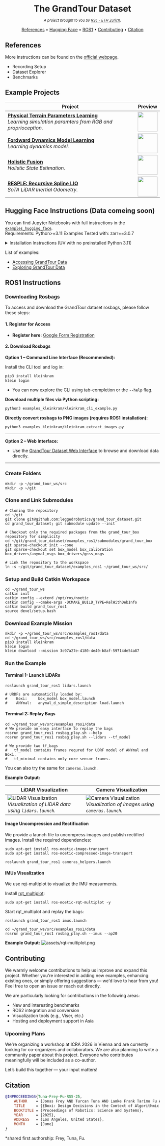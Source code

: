 <h1 align="center" style="margin-bottom: 0;">
  <br>
  The GrandTour Dataset
  <br>
</h1>
<p align="center">
  <em><small>A project brought to you by <a href="https://rsl.ethz.ch/">RSL - ETH Zurich</a>.</small></em>
</p>
<p align="center">
  <a href="#references">References</a> •
  <a href="#hugging-face-instructions">Hugging Face</a> •
  <a href="#ros1-instructions">ROS1</a> •
  <a href="#contributing">Contributing</a>  •
  <a href="#citation">Citation</a>
</p>

## References

More instructions can be found on the [official webpage](https://grand-tour.leggedrobotics.com/).

- Recording Setup
- Dataset Explorer
- Benchmarks

## Example Projects

| Project                                                                                                  | Preview                                                                                           |
| -------------------------------------------------------------------------------------------------------- | ------------------------------------------------------------------------------------------------- |
| [**Physical Terrain Parameters Learning**](https://github.com/leggedrobotics/physical_terrain_parameter_learning) <br> *Learning simulation paramters from RGB and proprioception.*   | <img src="assets/projects/chen2024.png" height="64"/> |
| [**Fordward Dynamics Model Learning**](https://github.com/leggedrobotics/fdm) <br> *Learning dynamics model.* | <img src="assets/projects/roth2025.png" height="64"/> |
| [**Holistic Fusion**](https://github.com/leggedrobotics/holistic_fusion) <br> *Holistic State Estimation.*              |  <img src="assets/projects/nubert2025.png" height="64"/>|
| [**RESPLE: Recursive Spline LIO**](https://asig-x.github.io/resple_web/) <br> *SoTA LiDAR Inertial Odometry.*              | <img src="assets/projects/cao2025.png" height="64"/> |


## Hugging Face Instructions (Data comeing soon)

You can find Jupyter Notebooks with full instructions in the [`examples_hugging_face`](./examples_hugging_face).  
Requirements: Python>=3.11
Examples Tested with: zarr==3.0.7

<details>
<summary> Installation Instructions (UV with no preinstalled Python 3.11)</summary>

#### Step 1: Install `uv` for Dependency Management

```bash
pip3 install uv
uv install
```

#### Step 2: Install Python 3.11 (if not already installed)

```bash
sudo add-apt-repository ppa:deadsnakes/ppa
sudo apt update
sudo apt install -y python3.11 python3.11-venv python3.11-distutils
```

#### Step 3: Set Up the Virtual Environment

```bash
cd ~/git/grand_tour_dataset/examples_hugging_face
mkdir .venv; cd .venv
python3.11 -m venv grandtour
source grandtour/bin/activate
cd ..; uv pip install -r pyproject.toml
jupyter notebook
```

</details>

List of examples:

- [Accessing GrandTour Data](./examples_hugging_face/[0]_Accessing_GrandTour_Data.ipynb)
- [Exploring GrandTour Data](./examples_hugging_face/[1]_Exploring_GrandTour_Data.ipynb)

## ROS1 Instructions

### Downloading Rosbags

To access and download the GrandTour dataset rosbags, please follow these steps:

#### 1. Register for Access

- **Register here:** [Google Form Registration](https://forms.gle/2qJkGYJ6oxnBvdNq9)

#### 2. Download Rosbags

**Option 1 – Command Line Interface (Recommended):**

Install the CLI tool and log in:

```bash
pip3 install kleinkram
klein login
```

- You can now explore the CLI using tab-completion or the `--help` flag.

**Download multiple files via Python scripting:**

```bash
python3 examples_kleinkram/kleinkram_cli_example.py
```

**Directly convert rosbags to PNG images (requires ROS1 installation):**

```bash
python3 examples_kleinkram/kleinkram_extract_images.py
```

---

**Option 2 – Web Interface:**

- Use the [GrandTour Dataset Web Interface](https://datasets.leggedrobotics.com/#/) to browse and download data directly.

---

### Create Folders

```shell
mkdir -p ~/grand_tour_ws/src
mkdir -p ~/git
```

### Clone and Link Submodules

```shell
# Cloning the repository
cd ~/git
git clone git@github.com:leggedrobotics/grand_tour_dataset.git
cd grand_tour_dataset; git submodule update --init

# Checkout only the required packages from the grand_tour_box repository for simplicity
cd ~/git/grand_tour_dataset/examples_ros1/submodules/grand_tour_box
git sparse-checkout init --cone
git sparse-checkout set box_model box_calibration box_drivers/anymal_msgs box_drivers/gnss_msgs

# Link the repository to the workspace
ln -s ~/git/grand_tour_dataset/examples_ros1 ~/grand_tour_ws/src/
```

### Setup and Build Catkin Workspace

```shell
cd ~/grand_tour_ws
catkin init
catkin config --extend /opt/ros/noetic
catkin config --cmake-args -DCMAKE_BUILD_TYPE=RelWithDebInfo
catkin build grand_tour_ros1
source devel/setup.bash
```

### Download Example Mission

```shell
mkdir -p ~/grand_tour_ws/src/examples_ros1/data
cd ~/grand_tour_ws/src/examples_ros1/data
pip3 install kleinkram
klein login
klein download --mission 3c97a27e-4180-4e40-b8af-59714de54a87
```

### Run the Example

#### Terminal 1: Launch LiDARs

```shell
roslaunch grand_tour_ros1 lidars.launch

# URDFs are automaticlly loaded by:
#    Boxi:     box_model box_model.launch
#    ANYmal:   anymal_d_simple_description load.launch
```

#### Terminal 2: Replay Bags

```shell
cd ~/grand_tour_ws/src/examples_ros1/data
# We provide an easy interface to replay the bags
rosrun grand_tour_ros1 rosbag_play.sh --help
rosrun grand_tour_ros1 rosbag_play.sh --lidars --tf_model

# We provide two tf_bags
#   tf_model contains frames requred for UDRF model of ANYmal and Boxi.
#   tf_minimal contains only core sensor frames.
```

You can also try the same for `cameras.launch`.

**Example Output:**

| **LiDAR Visualization**                                                                                 | **Camera Visualization**                                                                               |
| ------------------------------------------------------------------------------------------------------- | ------------------------------------------------------------------------------------------------------ |
| ![LiDAR Visualization](assets/rviz-lidar.gif) <br> _Visualization of LiDAR data using `lidars.launch`._ | ![Camera Visualization](assets/rviz-camera.gif) <br> _Visualization of images using `cameras.launch`._ |

#### Image Uncompression and Rectification

We provide a launch file to uncompress images and publish rectified images. Install the required dependencies:

```shell
sudo apt-get install ros-noetic-image-transport
sudo apt-get install ros-noetic-compressed-image-transport
```

```shell
roslaunch grand_tour_ros1 cameras_helpers.launch
```

#### IMUs Visualization

We use rqt-multiplot to visualize the IMU measurments.

Install [rqt_multiplot](https://wiki.ros.org/rqt_multiplot):

```shell
sudo apt-get install ros-noetic-rqt-multiplot -y
```

Start rqt_multiplot and replay the bags:

```shell
roslaunch grand_tour_ros1 imus.launch
```

```shell
cd ~/grand_tour_ws/src/examples_ros1/data
rosrun grand_tour_ros1 rosbag_play.sh --imus --ap20
```

**Example Output:**
![assets/rqt-multiplot.png](assets/rqt-multiplot.png)

## Contributing

We warmly welcome contributions to help us improve and expand this project. Whether you're interested in adding new examples, enhancing existing ones, or simply offering suggestions — we'd love to hear from you! Feel free to open an issue or reach out directly.

We are particularly looking for contributions in the following areas:

- New and interesting benchmarks
- ROS2 integration and conversion
- Visualization tools (e.g., Viser, etc.)
- Hosting and deployment support in Asia

### Upcoming Plans

We're organizing a workshop at ICRA 2026 in Vienna and are currently looking for co-organizers and collaborators. We are also planning to write a community paper about this project. Everyone who contributes meaningfully will be included as a co-author.

Let’s build this together — your input matters!

## Citation

```bibtex
@INPROCEEDINGS{Tuna-Frey-Fu-RSS-25,
    AUTHOR    = {Jonas Frey AND Turcan Tuna AND Lanke Frank Tarimo Fu AND Cedric Weibel AND Katharine Patterson AND Benjamin Krummenacher AND Matthias Müller AND Julian Nubert AND Maurice Fallon AND Cesar Cadena AND Marco Hutter},
    TITLE     = {{Boxi: Design Decisions in the Context of Algorithmic Performance for Robotics}},
    BOOKTITLE = {Proceedings of Robotics: Science and Systems},
    YEAR      = {2025},
    ADDRESS   = {Los Angeles, United States},
    MONTH     = {June}
}
```

\*shared first authorship: Frey, Tuna, Fu.
